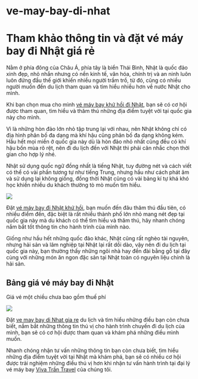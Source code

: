 # ve-may-bay-di-nhat
<h1>Tham khảo thông tin và đặt vé máy bay đi Nhật giá rẻ</h1>

Nằm ở phía đông của Châu Á, phía tây là biển Thái Bình, Nhật là quốc đảo xinh đẹp, nhỏ nhắn nhưng có nền kinh tế, văn hóa, chính trị và an ninh luôn luôn đứng đầu thế giới khiến nhiều người trầm trồ, từ đó, cũng có nhiều người muốn đến du lịch tham quan và tìm hiểu nhiều hơn về nước Nhật cho mình.

Khi bạn chọn mua cho mình <a href = "http://vivatrantravel.vn/ve-may-bay-di-nhat-ban.html">vé máy bay khứ hồi đi Nhật</a>, bạn sẽ có cơ hội được tham quan, tìm hiểu và thăm thú những địa điểm tuyệt vời tại quốc gia này cho mình.

Vì là những hòn đảo lớn nhỏ tập trung lại với nhau, nên Nhật không chỉ có địa hình phân bố đa dạng mà khí hậu cũng phân bố đa dạng không kém. Hầu hết mọi miền ở quốc gia này dù là hòn đảo nhỏ nhất cũng đều có khí hậu bốn mùa rõ rệt, nên đi du lịch đến với Nhật thì phải cân nhắc chọn thời gian cho hợp lý  nhé.

Nhật sử dụng quốc ngữ đồng nhất là tiếng Nhật, tuy đường nét và cách viết có thể có vài phần tương tự như tiếng Trung, nhưng hầu như cách phát âm và sử dụng lại không giống, đồng thời Nhật cũng có vài bảng kí tự khá khó học khiến nhiều du khách thường tò mò muốn tìm hiểu.

<img src = "https://vemaybaychinaairlines.com/wp-content/uploads/2016/04/ve-may-bay-di-nhat.jpg" />

Đặt <a href = "https://vivatrantravel.com/ve-quoc-te/ve-may-bay-di-nhat.html">vé máy bay đi Nhật khứ hồi</a>, bạn muốn đến đâu thăm thú đầu tiên, có nhiều điểm đến, đặc biệt là rất nhiều thành phố lớn nhỏ mang nét đẹp tại quốc gia này mà du khách có thể tìm hiểu và thăm thú, hãy nhanh chóng nắm bắt tốt thông tin cho hành trình của mình nào.

Giống như hầu hết những quốc đảo khác, Nhật cũng rất nghèo tài nguyên, nhưng hải sản và lâm nghiệp tại Nhật lại rất dồi dào, vậy nên đi du lịch tại quốc gia này, bạn thường thấy những ngôi nhà hay đền đài bằng gỗ tại đây cùng với những món ăn ngon đặc sản tại Nhật toàn có nguyên liệu chính là hải sản.

<h2>Bảng giá vé máy bay đi Nhật</h2>

Giá vé một chiều chưa bao gồm thuế phí

<img src = "https://vemaybaychinaairlines.com/wp-content/uploads/2016/04/ve-may-bay-di-nhat-2.jpg" />

Đặt <a href = "https://visaxuatnhapcanh.vn/ve-may-bay-di-nhat.html">ve may bay di Nhat gia re</a> du lịch và tìm hiểu những điều bạn còn chưa biết, nắm bắt những thông tin thú vị cho hành trình chuyến đi du lịch của mình, bạn sẽ có cơ hội được tham quan và khám phá những điều mình muốn.

Nhanh chóng nhận tư vấn những thông tin bạn còn chưa biết, tìm hiểu những địa điểm tuyệt vời tại Nhật mà khám phá, bạn sẽ có nhiều cơ hội được trải nghiệm những điều thú vị hơn khi nhận tư vấn hành trình tại đại lý vé máy bay <a href = "http://vivatrantravel.vn/">Viva Trần Travel</a> của chúng tôi.

